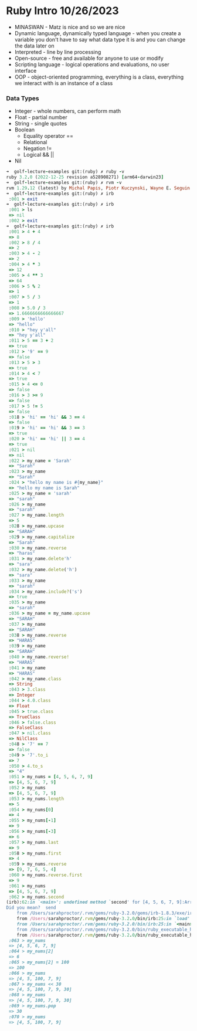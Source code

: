 # Ruby Intro 10/26/2023

- MINASWAN - Matz is nice and so we are nice
- Dynamic language, dynamically typed language - when you create a variable you don't have to say what data type it is and you can change the data later on
- Interpreted - line by line processing
- Open-source - free and available for anyone to use or modify
- Scripting language - logical operations and evaluations, no user interface
- OOP - object-oriented programming, everything is a class, everything we interact with is an instance of a class

### Data Types
- Integer - whole numbers, can perform math
- Float - partial number
- String - single quotes
- Boolean
  - Equality operator ==
  - Relational
  - Negation !=
  - Logical && ||
- Nil

```ruby
➜  golf-lecture-examples git:(ruby) ✗ ruby -v
ruby 3.2.0 (2022-12-25 revision a528908271) [arm64-darwin23]
➜  golf-lecture-examples git:(ruby) ✗ rvm -v
rvm 1.29.12 (latest) by Michal Papis, Piotr Kuczynski, Wayne E. Seguin [https://rvm.io]
➜  golf-lecture-examples git:(ruby) ✗ irb
 :001 > exit
➜  golf-lecture-examples git:(ruby) ✗ irb
 :001 > ls
 => nil 
 :002 > exit
➜  golf-lecture-examples git:(ruby) ✗ irb
 :001 > 4 + 4
 => 8 
 :002 > 8 / 4
 => 2 
 :003 > 4 - 2
 => 2 
 :004 > 4 * 3
 => 12 
 :005 > 4 ** 3
 => 64 
 :006 > 5 % 2
 => 1 
 :007 > 5 / 3
 => 1 
 :008 > 5.0 / 3
 => 1.6666666666666667 
 :009 > 'hello'
 => "hello" 
 :010 > "hey y'all"
 => "hey y'all" 
 :011 > 5 == 3 + 2
 => true 
 :012 > '9' == 9
 => false 
 :013 > 5 > 3
 => true 
 :014 > 4 < 7
 => true 
 :015 > 4 <= 0
 => false 
 :016 > 3 >= 9
 => false 
 :017 > 5 != 5
 => false 
 :018 > 'hi' == 'hi' && 3 == 4
 => false 
 :019 > 'hi' == 'hi' && 3 == 3
 => true 
 :020 > 'hi' == 'hi' || 3 == 4
 => true 
 :021 > nil
 => nil 
 :022 > my_name = 'Sarah'
 => "Sarah" 
 :023 > my_name
 => "Sarah" 
 :024 > "hello my name is #{my_name}"
 => "hello my name is Sarah" 
 :025 > my_name = 'sarah'
 => "sarah" 
 :026 > my_name
 => "sarah" 
 :027 > my_name.length
 => 5 
 :028 > my_name.upcase
 => "SARAH" 
 :029 > my_name.capitalize
 => "Sarah" 
 :030 > my_name.reverse
 => "haras" 
 :031 > my_name.delete'h'
 => "sara" 
 :032 > my_name.delete('h')
 => "sara" 
 :033 > my_name
 => "sarah" 
 :034 > my_name.include?('s')
 => true 
 :035 > my_name
 => "sarah" 
 :036 > my_name = my_name.upcase
 => "SARAH" 
 :037 > my_name
 => "SARAH" 
 :038 > my_name.reverse
 => "HARAS" 
 :039 > my_name
 => "SARAH" 
 :040 > my_name.reverse!
 => "HARAS" 
 :041 > my_name
 => "HARAS" 
 :042 > my_name.class
 => String 
 :043 > 3.class
 => Integer 
 :044 > 4.0.class
 => Float 
 :045 > true.class
 => TrueClass 
 :046 > false.class
 => FalseClass 
 :047 > nil.class
 => NilClass 
 :048 > '7' == 7
 => false 
 :049 > '7'.to_i
 => 7 
 :050 > 4.to_s
 => "4" 
 :051 > my_nums = [4, 5, 6, 7, 9]
 => [4, 5, 6, 7, 9] 
 :052 > my_nums
 => [4, 5, 6, 7, 9] 
 :053 > my_nums.length
 => 5 
 :054 > my_nums[0]
 => 4 
 :055 > my_nums[-1]
 => 9 
 :056 > my_nums[-3]
 => 6 
 :057 > my_nums.last
 => 9 
 :058 > my_nums.first
 => 4 
 :059 > my_nums.reverse
 => [9, 7, 6, 5, 4] 
 :060 > my_nums.reverse.first
 => 9 
 :061 > my_nums
 => [4, 5, 6, 7, 9] 
 :062 > my_nums.second
(irb):62:in `<main>': undefined method `second' for [4, 5, 6, 7, 9]:Array (NoMethodError)
Did you mean?  send
	from /Users/sarahproctor/.rvm/gems/ruby-3.2.0/gems/irb-1.8.3/exe/irb:9:in `<top (required)>'
	from /Users/sarahproctor/.rvm/gems/ruby-3.2.0/bin/irb:25:in `load'
	from /Users/sarahproctor/.rvm/gems/ruby-3.2.0/bin/irb:25:in `<main>'
	from /Users/sarahproctor/.rvm/gems/ruby-3.2.0/bin/ruby_executable_hooks:22:in `eval'
	from /Users/sarahproctor/.rvm/gems/ruby-3.2.0/bin/ruby_executable_hooks:22:in `<main>'
 :063 > my_nums 
 => [4, 5, 6, 7, 9] 
 :064 > my_nums[2]  
 => 6 
 :065 > my_nums[2] = 100
 => 100 
 :066 > my_nums
 => [4, 5, 100, 7, 9] 
 :067 > my_nums << 30
 => [4, 5, 100, 7, 9, 30] 
 :068 > my_nums
 => [4, 5, 100, 7, 9, 30] 
 :069 > my_nums.pop
 => 30 
 :070 > my_nums
 => [4, 5, 100, 7, 9] 
```